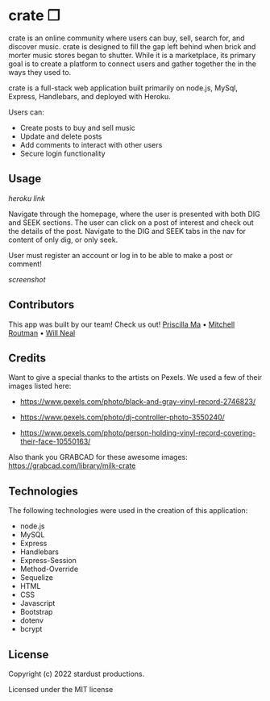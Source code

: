 # crate ❒

crate is an online community where users can buy, sell, search for, and discover music. crate is designed to fill the gap left behind when brick and morter music stores began to shutter. While it is a marketplace, its primary goal is to create a platform to connect users and gather together the in the ways they used to.

crate is a full-stack web application built primarily on node.js, MySql, Express, Handlebars, and deployed with Heroku. 

Users can: 
 - Create posts to buy and sell music
 - Update and delete posts
 - Add comments to interact with other users
 - Secure login functionality

## Usage

*heroku link*

Navigate through the homepage, where the user is presented with both DIG and SEEK sections. The user can click on a post of interest and check out the details of the post. Navigate to the DIG and SEEK tabs in the nav for content of only dig, or only seek.

User must register an account or log in to be able to make a post or comment!

*screenshot*

<!-- ![homepage](assets/screencapture-lit-oasis-94681-herokuapp-2022-03-07-15_03_33.png) -->

## Contributors

This app was built by our team! Check us out! [Priscilla Ma](https://github.com/middlenamestar) • [Mitchell Routman](https://github.com/mitchroutman) • [Will Neal](https://github.com/Will-Neal)

## Credits

Want to give a special thanks to the artists on Pexels. We used a few of their images listed here:

- https://www.pexels.com/photo/black-and-gray-vinyl-record-2746823/

- https://www.pexels.com/photo/dj-controller-photo-3550240/

- https://www.pexels.com/photo/person-holding-vinyl-record-covering-their-face-10550163/

Also thank you GRABCAD for these awesome images: https://grabcad.com/library/milk-crate

## Technologies

The following technologies were used in the creation of this application:

- node.js
- MySQL
- Express
- Handlebars
- Express-Session
- Method-Override
- Sequelize
- HTML
- CSS
- Javascript
- Bootstrap
- dotenv
- bcrypt

## License

Copyright (c) 2022 stardust productions.

Licensed under the MIT license